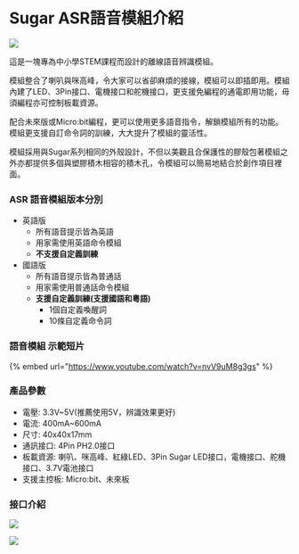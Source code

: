 # Sugar ASR語音模組介紹

![](https://kittenbothk.readthedocs.io/en/latest/\_images/asr.png)

這是一塊專為中小學STEM課程而設計的離線語音辨識模組。

模組整合了喇叭與咪高峰，令大家可以省卻麻煩的接線，模組可以即插即用。模組內建了LED、3Pin接口、電機接口和舵機接口，更支援免編程的通電即用功能，毋須編程亦可控制板載資源。

配合未來版或Micro:bit編程，更可以使用更多語音指令，解鎖模組所有的功能。模組更支援自訂命令詞的訓練，大大提升了模組的靈活性。

模組採用與Sugar系列相同的外殼設計，不但以美觀且合保護性的膠殼包著模組之外亦都提供多個與塑膠積木相容的積木孔，令模組可以簡易地結合於創作項目裡面。

### ASR 語音模組版本分別

* 英語版
  * 所有語音提示皆為英語
  * 用家需使用英語命令模組
  * **不支援自定義訓練**
* 國語版
  * 所有語音提示皆為普通話
  * 用家需使用普通話命令模組
  * **支援自定義訓練(支援國語和粵語)**
    * 1個自定義喚醒詞
    * 10條自定義命令詞

### 語音模組 示範短片

{% embed url="https://www.youtube.com/watch?v=nvV9uM8g3gs" %}

### 產品參數

* 電壓: 3.3V\~5V(推薦使用5V，辨識效果更好)
* 電流: 400mA\~600mA
* 尺寸: 40x40x17mm
* 通訊接口: 4Pin PH2.0接口
* 板載資源: 喇叭、咪高峰、紅綠LED、3Pin Sugar LED接口，電機接口、舵機接口、3.7V電池接口
* 支援主控板: Micro:bit、未來板

### 接口介紹

![](https://kittenbothk.readthedocs.io/en/latest/\_images/asr2.png)

![](https://kittenbothk.readthedocs.io/en/latest/\_images/asr5.png)

###
